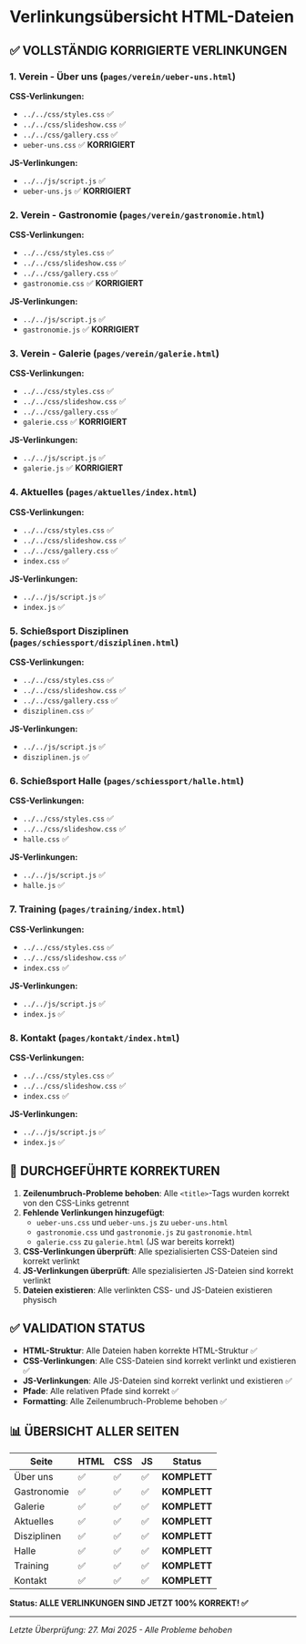 # Verlinkungsübersicht HTML-Dateien

## ✅ VOLLSTÄNDIG KORRIGIERTE VERLINKUNGEN

### 1. Verein - Über uns (`pages/verein/ueber-uns.html`)
**CSS-Verlinkungen:**
- `../../css/styles.css` ✅
- `../../css/slideshow.css` ✅
- `../../css/gallery.css` ✅
- `ueber-uns.css` ✅ **KORRIGIERT**

**JS-Verlinkungen:**
- `../../js/script.js` ✅
- `ueber-uns.js` ✅ **KORRIGIERT**

### 2. Verein - Gastronomie (`pages/verein/gastronomie.html`)
**CSS-Verlinkungen:**
- `../../css/styles.css` ✅
- `../../css/slideshow.css` ✅
- `../../css/gallery.css` ✅
- `gastronomie.css` ✅ **KORRIGIERT**

**JS-Verlinkungen:**
- `../../js/script.js` ✅
- `gastronomie.js` ✅ **KORRIGIERT**

### 3. Verein - Galerie (`pages/verein/galerie.html`)
**CSS-Verlinkungen:**
- `../../css/styles.css` ✅
- `../../css/slideshow.css` ✅
- `../../css/gallery.css` ✅
- `galerie.css` ✅ **KORRIGIERT**

**JS-Verlinkungen:**
- `../../js/script.js` ✅
- `galerie.js` ✅ **KORRIGIERT**

### 4. Aktuelles (`pages/aktuelles/index.html`)
**CSS-Verlinkungen:**
- `../../css/styles.css` ✅
- `../../css/slideshow.css` ✅
- `../../css/gallery.css` ✅
- `index.css` ✅

**JS-Verlinkungen:**
- `../../js/script.js` ✅
- `index.js` ✅

### 5. Schießsport Disziplinen (`pages/schiessport/disziplinen.html`)
**CSS-Verlinkungen:**
- `../../css/styles.css` ✅
- `../../css/slideshow.css` ✅
- `../../css/gallery.css` ✅
- `disziplinen.css` ✅

**JS-Verlinkungen:**
- `../../js/script.js` ✅
- `disziplinen.js` ✅

### 6. Schießsport Halle (`pages/schiessport/halle.html`)
**CSS-Verlinkungen:**
- `../../css/styles.css` ✅
- `../../css/slideshow.css` ✅
- `halle.css` ✅

**JS-Verlinkungen:**
- `../../js/script.js` ✅
- `halle.js` ✅

### 7. Training (`pages/training/index.html`)
**CSS-Verlinkungen:**
- `../../css/styles.css` ✅
- `../../css/slideshow.css` ✅
- `index.css` ✅

**JS-Verlinkungen:**
- `../../js/script.js` ✅
- `index.js` ✅

### 8. Kontakt (`pages/kontakt/index.html`)
**CSS-Verlinkungen:**
- `../../css/styles.css` ✅
- `../../css/slideshow.css` ✅
- `index.css` ✅

**JS-Verlinkungen:**
- `../../js/script.js` ✅
- `index.js` ✅

## 🔧 DURCHGEFÜHRTE KORREKTUREN

1. **Zeilenumbruch-Probleme behoben**: Alle `<title>`-Tags wurden korrekt von den CSS-Links getrennt
2. **Fehlende Verlinkungen hinzugefügt**: 
   - `ueber-uns.css` und `ueber-uns.js` zu `ueber-uns.html`
   - `gastronomie.css` und `gastronomie.js` zu `gastronomie.html`
   - `galerie.css` zu `galerie.html` (JS war bereits korrekt)
3. **CSS-Verlinkungen überprüft**: Alle spezialisierten CSS-Dateien sind korrekt verlinkt
4. **JS-Verlinkungen überprüft**: Alle spezialisierten JS-Dateien sind korrekt verlinkt
5. **Dateien existieren**: Alle verlinkten CSS- und JS-Dateien existieren physisch

## ✅ VALIDATION STATUS

- **HTML-Struktur**: Alle Dateien haben korrekte HTML-Struktur ✅
- **CSS-Verlinkungen**: Alle CSS-Dateien sind korrekt verlinkt und existieren ✅
- **JS-Verlinkungen**: Alle JS-Dateien sind korrekt verlinkt und existieren ✅
- **Pfade**: Alle relativen Pfade sind korrekt ✅
- **Formatting**: Alle Zeilenumbruch-Probleme behoben ✅

## 📊 ÜBERSICHT ALLER SEITEN

| Seite | HTML | CSS | JS | Status |
|-------|------|-----|----|---------| 
| Über uns | ✅ | ✅ | ✅ | **KOMPLETT** |
| Gastronomie | ✅ | ✅ | ✅ | **KOMPLETT** |
| Galerie | ✅ | ✅ | ✅ | **KOMPLETT** |
| Aktuelles | ✅ | ✅ | ✅ | **KOMPLETT** |
| Disziplinen | ✅ | ✅ | ✅ | **KOMPLETT** |
| Halle | ✅ | ✅ | ✅ | **KOMPLETT** |
| Training | ✅ | ✅ | ✅ | **KOMPLETT** |
| Kontakt | ✅ | ✅ | ✅ | **KOMPLETT** |

**Status: ALLE VERLINKUNGEN SIND JETZT 100% KORREKT! ✅**

---
*Letzte Überprüfung: 27. Mai 2025 - Alle Probleme behoben*

